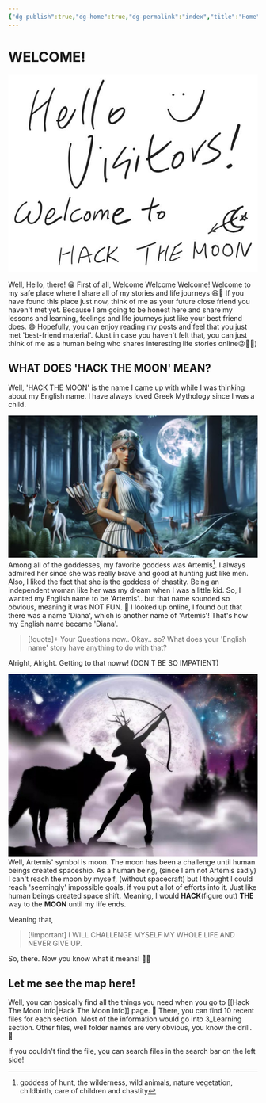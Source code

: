```yaml
---
{"dg-publish":true,"dg-home":true,"dg-permalink":"index","title":"Home","permalink":"/index/","tags":["gardenEntry"],"dgPassFrontmatter":true,"noteIcon":"1"}
---
```


# WELCOME!
![Utilities/Images/Pasted image 20241028014706.jpeg](/img/user/Utilities/Images/Pasted%20image%2020241028014706.jpeg)

Well, Hello, there! 😀
First of all, Welcome Welcome Welcome!
Welcome to my safe place where I share all of my stories and life journeys 😆🥰
If you have found this place just now, think of me as your future close friend you haven't met yet. 
Because I am going to be honest here and share my lessons and learning, feelings and life journeys just like your best friend does. 😄
Hopefully, you can enjoy reading my posts and feel that you just met 'best-friend material'.
(Just in case you haven't felt that, you can just think of me as a human being who shares interesting life stories online😜🫰🏻)

## WHAT DOES 'HACK THE MOON' MEAN?
Well, 'HACK THE MOON' is the name I came up with while I was thinking about my English name.
I have always loved Greek Mythology since I was a child.

![Utilities/Images/Pasted image 20241028172405.jpeg](/img/user/Utilities/Images/Pasted%20image%2020241028172405.jpeg)
Among all of the goddesses, my favorite goddess was Artemis[^1]. 
I always admired her since she was really brave and good at hunting just like men. 
Also, I liked the fact that she is the goddess of chastity.
Being an independent woman like her was my dream when I was a little kid.
So, I wanted my English name to be 'Artemis'.. but that name sounded so obvious, meaning it was NOT FUN. 🤔
I looked up online, I found out that there was a name 'Diana', which is another name of 'Artemis'!
That's how my English name became 'Diana'.

>[!quote]+ Your Questions now..
>Okay.. so?
What does your 'English name' story have anything to do with that?

Alright, Alright.
Getting to that noww! (DON'T BE SO IMPATIENT)

![Utilities/Images/Pasted image 20241028173605.jpeg](/img/user/Utilities/Images/Pasted%20image%2020241028173605.jpeg)
Well, Artemis' symbol is moon.
The moon has been a challenge until human beings created spaceship.
As a human being, (since I am not Artemis sadly) I can't reach the moon by myself, (without spacecraft) but I thought I could reach 'seemingly' impossible goals, if you put a lot of efforts into it. 
Just like human beings created space shift.
Meaning, I would **HACK**(figure out) **THE** way to the **MOON** until my life ends. 

Meaning that,
>[!important] I WILL CHALLENGE MYSELF MY WHOLE LIFE AND NEVER GIVE UP.

So, there. Now you know what it means! 🙂🙂

## Let me see the map here!
Well, you can basically find all the things you need when you go to [[Hack The Moon Info\|Hack The Moon Info]] page. 🫠
There, you can find 10 recent files for each section. 
Most of the information would go into 3_Learning section.
Other files, well folder names are very obvious, you know the drill. 🙂

If you couldn't find the file, you can search files in the search bar on the left side!


[^1]: goddess of hunt, the wilderness, wild animals, nature vegetation, childbirth, care of children and chastity